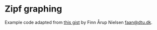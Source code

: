 # Zipf graphing

Example code adapted from [this gist](https://gist.github.com/7102991.git) by Finn Årup Nielsen <faan@dtu.dk>.
